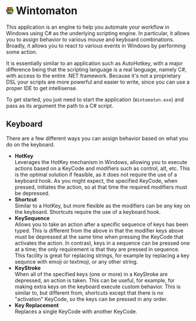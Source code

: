 <img src="Wintomaton.png" width="20" height="20"> Wintomaton
=============

This application is an engine to help you automate your workflow in Windows using C# as the underlying scripting engine.  In particular, it allows you to assign behavior to various mouse and keyboard combinations.  Broadly, it allows you to react to various events in Windows by performing some action.

It is essentially similar to an application such as AutoHotkey, with a major difference being that the scripting language is a real language, namely C#, with access to the entire .NET framework.  Because it's not a proprietary DSL your scripts are more powerful and easier to write, since you can use a proper IDE to get intellisense.

To get started, you just need to start the application (`Wintomaton.exe`) and pass as its argument the path to a C# script.

Keyboard
-------------
There are a few different ways you can assign behavior based on what you do on the keyboard.

* **HotKey**  
  Leverages the HotKey mechanism in Windows, allowing you to execute actions based on a KeyCode and modifiers such as control, alt, etc.  This is the optimal solution if feasible, as it does not require the use of a keyboard hook.  As you might expect, the specified KeyCode, when pressed, initiates the action, so at that time the required modifiers must be depressed.
* **Shortcut**  
  Similar to a HotKey, but more flexible as the modifiers can be any key on the keyboard.  Shortcuts require the use of a keyboard hook.
* **KeySequence**  
  Allows you to take an action after a specific sequence of keys has been typed. This is different from the above in that the modifier keys above must be depressed at the same time when pressing the KeyCode that activates the action.  In contrast, keys in a sequence can be pressed one at a time; the only requirement is that they are pressed in sequence.  This facility is great for replacing strings, for example by replacing a key sequnce with emoji or textmoji, or any other string.
* **KeyStroke**  
  When all of the specified keys (one or more) in a KeyStroke are depressed, an action is taken.  This can be useful, for example, for making extra keys on the keyboard execute custom behavior.  This is similar to, but different from, shortcuts except that there is no "activation" KeyCode, so the keys can be pressed in any order.
* **Key Replacement**  
  Replaces a single KeyCode with another KeyCode.